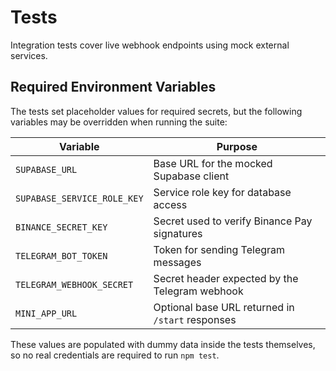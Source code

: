 # Tests

Integration tests cover live webhook endpoints using mock external services.

## Required Environment Variables

The tests set placeholder values for required secrets, but the following
variables may be overridden when running the suite:

| Variable | Purpose |
| --- | --- |
| `SUPABASE_URL` | Base URL for the mocked Supabase client |
| `SUPABASE_SERVICE_ROLE_KEY` | Service role key for database access |
| `BINANCE_SECRET_KEY` | Secret used to verify Binance Pay signatures |
| `TELEGRAM_BOT_TOKEN` | Token for sending Telegram messages |
| `TELEGRAM_WEBHOOK_SECRET` | Secret header expected by the Telegram webhook |
| `MINI_APP_URL` | Optional base URL returned in `/start` responses |

These values are populated with dummy data inside the tests themselves, so no
real credentials are required to run `npm test`.
